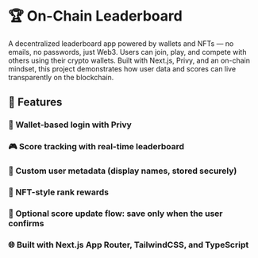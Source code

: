 # 🏆 On-Chain Leaderboard
A decentralized leaderboard app powered by wallets and NFTs — no emails, no passwords, just Web3. Users can join, play, and compete with others using their crypto wallets. Built with Next.js, Privy, and an on-chain mindset, this project demonstrates how user data and scores can live transparently on the blockchain.

## 🚀 Features
### 🔐 Wallet-based login with Privy

### 🎮 Score tracking with real-time leaderboard

### 🧠 Custom user metadata (display names, stored securely)

### 🏅 NFT-style rank rewards

### 💾 Optional score update flow: save only when the user confirms

### 🌐 Built with Next.js App Router, TailwindCSS, and TypeScript
